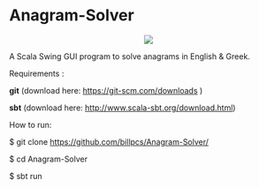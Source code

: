 Anagram-Solver
==============


<p align="center">
<img src="http://i.imgur.com/OQEQ1as.png">
</p>


A Scala Swing GUI program to solve anagrams in English & Greek.

Requirements : 

**git**
(download here: https://git-scm.com/downloads )

**sbt**
(download here: http://www.scala-sbt.org/download.html)



How to run:

$ git clone https://github.com/billpcs/Anagram-Solver/

$ cd Anagram-Solver

$ sbt run


